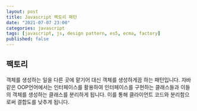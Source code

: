 ```yaml
---
layout: post
title: Javascript 팩토리 패턴
date: "2021-07-07 23:00"
categories: javascript
tags: [javascript, js, design pattern, es5, ecma, factory]
published: false
---
```



## 팩토리
객체를 생성하는 일을 다른 곳에 맡기어 대신 객체를 생성하게끔 하는 패턴입니다. 자바같은 OOP언어에서는 인터페이스를 활용하여 인터페이스를 구현하는 클래스들과 이들의 객체를 생성하는 클래스를 분리하게 됩니다. 이를 통해 클라이언트 코드와 분리함으로써 결합도를 낮추게 됩니다.